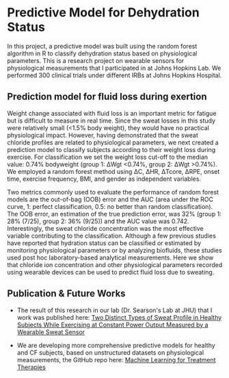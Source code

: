 # Predictive Model for Dehydration Status

In this project, a predictive model was built using the random forest algorithm in R to classify dehydration status based on physiological parameters. This is a research project on wearable sensors for physiological measurements that I participated in at Johns Hopkins Lab. We performed 300 clinical trials under different IRBs at Johns Hopkins Hospital.


## Prediction model for fluid loss during exertion

Weight change associated with fluid loss is an important metric for fatigue but is difficult to measure in real time. Since the sweat losses in this study were relatively small (<1.5% body weight), they would have no practical physiological impact. However, having demonstrated that the sweat chloride profiles are related to physiological parameters, we next created a prediction model to classify subjects according to their weight loss during exercise. For classification we set the weight loss cut-off to the median value: 0.74% bodyweight (group 1: ΔWgt <0.74%, group 2: ΔWgt >0.74%). We employed a random forest method using ΔC, ΔHR, ΔTcore, ΔRPE, onset time, exercise frequency, BMI, and gender as independent variables.

Two metrics commonly used to evaluate the performance of random forest models are the out-of-bag (OOB) error and the AUC (area under the ROC curve, 1: perfect classification, 0.5: no better than random classification). The OOB error, an estimation of the true prediction error, was 32% (group 1: 28% (7/25), group 2: 36% (9/25)) and the AUC value was 0.742. Interestingly, the sweat chloride concentration was the most effective variable contributing to the classification. Although a few previous studies have reported that hydration status can be classified or estimated by monitoring physiological parameters or by analyzing biofluids, these studies used post hoc laboratory-based analytical measurements. Here we show that chloride ion concentration and other physiological parameters recorded using wearable devices can be used to predict fluid loss due to sweating.

## Publication & Future Works
- The result of this research in our lab (Dr. Searson's Lab at JHU) that I work was published here: [Two Distinct Types of Sweat Profile in Healthy Subjects While Exercising at Constant Power Output Measured by a Wearable Sweat Sensor](https://www.nature.com/articles/s41598-019-54202-1#article-info)

- We are developing more comprehensive predictive models for healthy and CF subjects, based on unstructured datasets on physiological measurements, the GitHub repo here: [Machine Learning for Treatment Therapies](https://github.com/dinhtuanphan/MachineLearningForTherapies)

